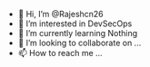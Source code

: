 - 👋 Hi, I’m @Rajeshcn26
- 👀 I’m interested in DevSecOps
- 🌱 I’m currently learning Nothing
- 💞️ I’m looking to collaborate on ...
- 📫 How to reach me ...

<!---
Rajeshcn26/Rajeshcn26 is a ✨ special ✨ repository because its `README.md` (this file) appears on your GitHub profile.
You can click the Preview link to take a look at your changes.
--->
